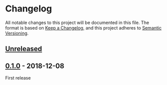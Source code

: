 # Changelog
All notable changes to this project will be documented in this file. The format is based on [Keep a Changelog](https://keepachangelog.com/en/1.0.0/),
and this project adheres to [Semantic Versioning](https://semver.org/spec/v2.0.0.html).

## [Unreleased]

## [0.1.0] - 2018-12-08
First release

[Unreleased]: https://github.com/rfkd/TaskbarNotifier/compare/0.1.0...HEAD
[0.1.0]: https://github.com/rfkd/TaskbarNotifier/releases/tag/0.1.0
